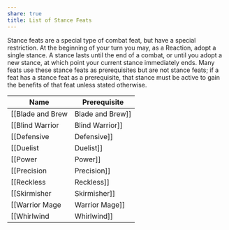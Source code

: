```yaml
---
share: true
title: List of Stance Feats
---
```


Stance feats are a special type of combat feat, but have a special restriction. At the beginning of your turn you may, as a Reaction, adopt a single stance. A stance lasts until the end of a combat, or until you adopt a new stance, at which point your current stance immediately ends. Many feats use these stance feats as prerequisites but are not stance feats; if a feat has a stance feat as a prerequisite, that stance must be active to gain the benefits of that feat unless stated otherwise.

| Name               | Prerequisite         |
| ------------------ | -------------------- |
| [[Blade and Brew|Blade and Brew]] | Quick Draw           |
| [[Blind Warrior|Blind Warrior]]  | \-                   |
| [[Defensive|Defensive]]      | Base attack bonus +1 |
| [[Duelist|Duelist]]        | Improved Feint       |
| [[Power|Power]]          | Base attack bonus +1 |
| [[Precision|Precision]]      | \-                   |
| [[Reckless|Reckless]]       | \-                   |
| [[Skirmisher|Skirmisher]]     | \-                   |
| [[Warrior Mage|Warrior Mage]]   | BCB 1st              |
| [[Whirlwind|Whirlwind]]      | \-                   |
